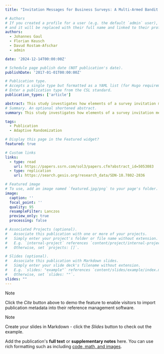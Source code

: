 ```yaml
---
title: "Invitation Messages for Business Surveys: A Multi-Armed Bandit Experiment"

# Authors
# If you created a profile for a user (e.g. the default `admin` user), write the username (folder name) here
# and it will be replaced with their full name and linked to their profile.
authors:
  - Johannes Gaul
  - Florian Keusch
  - Davud Rostam-Afschar
  - admin

date: '2024-12-14T00:00:00Z'

# Schedule page publish date (NOT publication's date).
publishDate: '2017-01-01T00:00:00Z'

# Publication type.
# Accepts a single type but formatted as a YAML list (for Hugo requirements).
# Enter a publication type from the CSL standard.
publication_types: ['article']

abstract: This study investigates how elements of a survey invitation message targeted to businesses influence their participation in a self-administered web survey. We implement a full factorial experiment varying five key components of the email invitation. Unlike traditional experimental setups with static group composition, however, we employ adaptive randomization in our sequential research design. Specifically, as the experiment progresses, a Bayesian learning algorithm assigns more observations to invitation messages with higher starting rates. Our results indicate that personalizing the message, emphasizing the authority of the sender, and pleading for help increase survey starting rates, while stressing strict privacy policies and changing the location of the survey URL have no response-enhancing effect. The implementation of adaptive randomization is useful for other applications of survey design and methodology.
# Summary. An optional shortened abstract.
summary: This study investigates how elements of a survey invitation message targeted to businesses influence their participation in a self-administered web survey.

tags:
  - Publication
  - Adaptive Randomization

# Display this page in the Featured widget?
featured: true

# Custom links
links:
  - type: read
    url: https://papers.ssrn.com/sol3/papers.cfm?abstract_id=5053083
  - type: replication
    url: https://search.gesis.org/research_data/SDN-10.7802-2836

# Featured image
# To use, add an image named `featured.jpg/png` to your page's folder.
image:
  caption: ''
  focal_point: ''
  quality: 95   
  resampleFilter: Lanczos
  preview_only: true
  processing: false

# Associated Projects (optional).
#   Associate this publication with one or more of your projects.
#   Simply enter your project's folder or file name without extension.
#   E.g. `internal-project` references `content/project/internal-project/index.md`.
#   Otherwise, set `projects: []`.

# Slides (optional).
#   Associate this publication with Markdown slides.
#   Simply enter your slide deck's filename without extension.
#   E.g. `slides: "example"` references `content/slides/example/index.md`.
#   Otherwise, set `slides: ""`.
slides: ""
---
```


> [!NOTE]
> Click the _Cite_ button above to demo the feature to enable visitors to import publication metadata into their reference management software.

> [!NOTE]
> Create your slides in Markdown - click the _Slides_ button to check out the example.

Add the publication's **full text** or **supplementary notes** here. You can use rich formatting such as including [code, math, and images](https://docs.hugoblox.com/content/writing-markdown-latex/).

